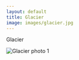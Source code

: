 ```yaml
---
layout: default
title: Glacier
image: images/glacier.jpg
---
```

Glacier

![Glacier photo 1](images/glacier.jpg)
